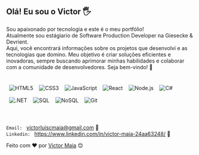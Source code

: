 ## Olá! Eu sou o Victor 🖐️

Sou apaixonado por tecnologia e este é o meu portfólio! </br> Atualmente sou estágiario de Software Production Developer na Giesecke & Devrient. <br> Aqui, você encontrará informações sobre os projetos que desenvolvi e as tecnologias que domino. Meu objetivo é criar soluções eficientes e inovadoras, sempre buscando aprimorar minhas habilidades e colaborar com a comunidade de desenvolvedores. Seja bem-vindo! 🚀
<br>
<br>
<div style="display: flex; flex-wrap: wrap;">
    <img src="https://img.shields.io/badge/-HTML5-E34F26?style=for-the-badge&logo=html5&logoColor=white" alt="HTML5" style="margin: 8px;"/>
    <img src="https://img.shields.io/badge/-CSS3-1572B6?style=for-the-badge&logo=css3&logoColor=white" alt="CSS3" style="margin: 8px;"/>
    <img src="https://img.shields.io/badge/-JavaScript-F7DF1E?style=for-the-badge&logo=javascript&logoColor=black" alt="JavaScript" style="margin: 8px;"/>
    <img src="https://img.shields.io/badge/-React-61DAFB?style=for-the-badge&logo=react&logoColor=black" alt="React" style="margin: 8px;"/>
    <img src="https://img.shields.io/badge/-Node.js-339933?style=for-the-badge&logo=node.js&logoColor=white" alt="Node.js" style="margin: 8px;"/>
    <img src="https://img.shields.io/badge/-C%23-239120?style=for-the-badge&logo=c-sharp&logoColor=white" alt="C#" style="margin: 8px;"/>
    <img src="https://img.shields.io/badge/-.NET-512BD4?style=for-the-badge&logo=dotnet&logoColor=white" alt=".NET" style="margin: 8px;"/>
    <img src="https://img.shields.io/badge/-SQL-CC2927?style=for-the-badge&logo=microsoft-sql-server&logoColor=white" alt="SQL" style="margin: 8px;"/>
    <img src="https://img.shields.io/badge/-NoSQL-3E4C59?style=for-the-badge&logo=mongodb&logoColor=white" alt="NoSQL" style="margin: 8px;"/>
    <img src="https://img.shields.io/badge/-Git-F05032?style=for-the-badge&logo=git&logoColor=white" alt="Git" style="margin: 8px;"/>
</div>
<br>
<br>

`Email: ` victorluiscmaia@gmail.com 📧<br>
`Linkedin: ` https://www.linkedin.com/in/victor-maia-24aa63248/  💼




Feito com ❤️ por [Victor Maia](https://github.com/victor-maia) 😊
